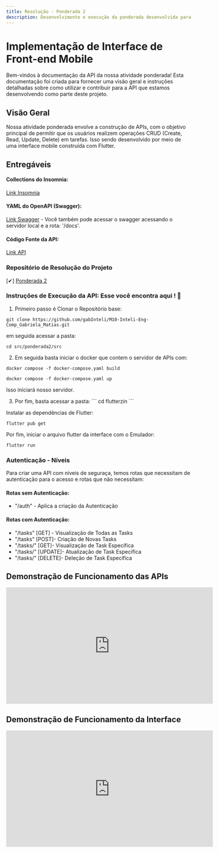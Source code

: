 ```yaml
---
title: Resolução - Ponderada 2
description: Desenvolvimento e execução da ponderada desenvolvida para entrega.
---
```


# Implementação de Interface de Front-end Mobile

Bem-vindos à documentação da API da nossa atividade ponderada! 
Esta documentação foi criada para fornecer uma visão geral e instruções detalhadas sobre como utilizar e contribuir para a API que estamos desenvolvendo como parte deste projeto.

## Visão Geral
Nossa atividade ponderada envolve a construção de APIs, com o objetivo principal de permitir que os usuários realizem operações CRUD (Create, Read, Update, Delete) em tarefas. Isso sendo desenvolvido por meio de uma interface mobile construída com Flutter.

## Entregáveis

#### Collections do Insomnia: 
[Link Insomnia](https://github.com/gabInteli/M10-Inteli-Eng-Comp_Gabriela_Matias/blob/main/src/ponderada2/src/static/Insomnia_2024-05-20.json)
#### YAML do OpenAPI (Swagger): 
[Link Swagger](https://github.com/gabInteli/M10-Inteli-Eng-Comp_Gabriela_Matias/blob/main/src/ponderada2/src/static/swagger.yaml) - Você também pode acessar o swagger acessando o servidor local e a rota: '/docs'.
#### Código Fonte da API: 
[Link API](https://github.com/gabInteli/M10-Inteli-Eng-Comp_Gabriela_Matias/blob/main/src/ponderada2/src/app.py)


### Repositório de Resolução do Projeto

[✔] [Ponderada 2](https://github.com/gabInteli/M10-Inteli-Eng-Comp_Gabriela_Matias/tree/main/src/ponderada2)

### Instruções de Execução da API: Esse você encontra aqui ! 🫡

1. Primeiro passo é Clonar o Repositório base: 
```
git clone https://github.com/gabInteli/M10-Inteli-Eng-Comp_Gabriela_Matias.git
```

em seguida acessar a pasta: 
```
cd src/ponderada2/src
```

2. Em seguida basta iniciar o docker que contem o servidor de APIs com: 
```
docker compose -f docker-compose.yaml build
```
```
docker compose -f docker-compose.yaml up
```

Isso iniciará nosso servidor. 

3. Por fim, basta acessar a pasta: 
´´´
cd flutterzin
´´´

Instalar as dependências de Flutter: 

```
flutter pub get
```

Por fim, iniciar o arquivo flutter da interface com o Emulador: 
```
flutter run
```

### Autenticação - Níveis 
Para criar uma API com niveis de seguraça, temos rotas que necessitam de autenticação para o acesso e rotas que não necessitam: 

#### Rotas sem Autenticação: 
- "/auth" - Aplica a criação da Autenticação


#### Rotas com Autenticação: 
- "/tasks" [GET] - Visualização de Todas as Tasks
- "/tasks" [POST]- Criação de Novas Tasks
- "/tasks/<id>" [GET]- Visualização de Task Específica
- "/tasks/<id>" [UPDATE]- Atualização de Task Específica
- "/tasks/<id>" [DELETE]- Deleção de Task Específica

## Demonstração de Funcionamento das APIs

<iframe width="560" height="315" src="https://www.youtube.com/watch?v=p5th6yFh63M" frameborder="0" allow="accelerometer; autoplay; clipboard-write; encrypted-media; gyroscope; picture-in-picture" allowfullscreen></iframe>

## Demonstração de Funcionamento da Interface

<iframe width="560" height="315" src="https://www.youtube.com/watch?v=HtOgNZyJFug" frameborder="0" allow="accelerometer; autoplay; clipboard-write; encrypted-media; gyroscope; picture-in-picture" allowfullscreen></iframe>